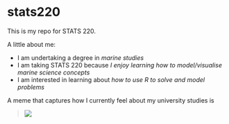 # stats220

This is my repo for STATS 220. 

A little about me:

- I am undertaking a degree in *marine studies*
- I am taking STATS 220 because *I enjoy learning how to model/visualise marine science concepts*
- I am interested in learning about *how to use R to solve and model problems*

A meme that captures how I currently feel about my university studies is 
> ![](https://us1.discourse-cdn.com/spiceworks/original/4X/2/e/f/2efafa8251e02022223ac4902d7328877a769b8a.gif)
